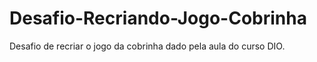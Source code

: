 # Desafio-Recriando-Jogo-Cobrinha
Desafio de recriar o jogo da cobrinha dado pela aula do curso DIO.
